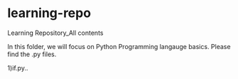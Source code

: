# learning-repo
Learning Repository_All contents

In this folder, we will focus on Python Programming langauge basics. Please find the .py files.

1)if.py..
